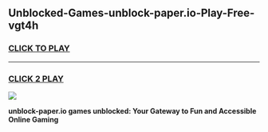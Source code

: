 
## Unblocked-Games-unblock-paper.io-Play-Free-vgt4h
<h3>
<a href="https://premium76.site?title=unblock-paper.io&ref=12A">CLICK TO PLAY</a></h3>
<hr>

<h3>
<a href="https://premium76.site?title=unblock-paper.io&ref=12A">CLICK 2 PLAY</a>
  
</h3>

<a href="https://premium76.site?title=unblock-paper.io&ref=12A"><img src="https://clearcache.store/games.png"></a>


**unblock-paper.io games unblocked: Your Gateway to Fun and Accessible Online Gaming**
